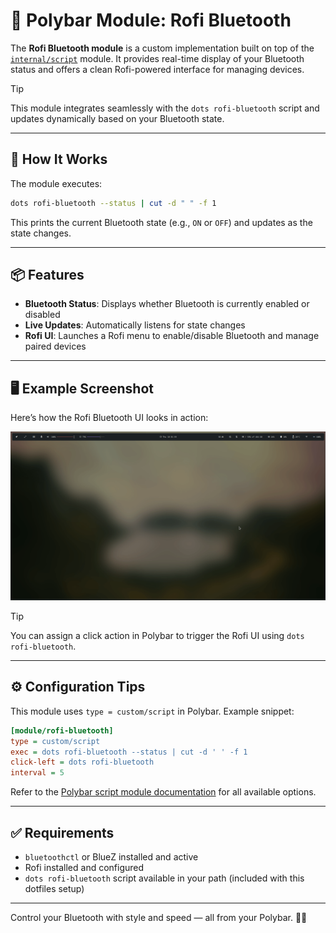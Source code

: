 # 📶 Polybar Module: Rofi Bluetooth

The **Rofi Bluetooth module** is a custom implementation built on top of the [`internal/script`](https://github.com/polybar/polybar/wiki/Module-script) module. It provides real-time display of your Bluetooth status and offers a clean Rofi-powered interface for managing devices.

> [!TIP]
> This module integrates seamlessly with the `dots rofi-bluetooth` script and updates dynamically based on your Bluetooth state.

---

## 🔧 How It Works

The module executes:

```sh
dots rofi-bluetooth --status | cut -d " " -f 1
```

This prints the current Bluetooth state (e.g., `ON` or `OFF`) and updates as the state changes.

---

## 📦 Features

- **Bluetooth Status**: Displays whether Bluetooth is currently enabled or disabled
- **Live Updates**: Automatically listens for state changes
- **Rofi UI**: Launches a Rofi menu to enable/disable Bluetooth and manage paired devices

---

## 🖥️ Example Screenshot

Here’s how the Rofi Bluetooth UI looks in action:

![Rofi Bluetooth](https://github.com/ulises-jeremias/dotfiles/blob/main/docs/images/polybar/modules/rofi-bluetooth.gif?raw=true)

> [!TIP]
> You can assign a click action in Polybar to trigger the Rofi UI using `dots rofi-bluetooth`.

---

## ⚙️ Configuration Tips

This module uses `type = custom/script` in Polybar. Example snippet:

```ini
[module/rofi-bluetooth]
type = custom/script
exec = dots rofi-bluetooth --status | cut -d ' ' -f 1
click-left = dots rofi-bluetooth
interval = 5
```

Refer to the [Polybar script module documentation](https://github.com/polybar/polybar/wiki/Module-script) for all available options.

---

## ✅ Requirements

- `bluetoothctl` or BlueZ installed and active
- Rofi installed and configured
- `dots rofi-bluetooth` script available in your path (included with this dotfiles setup)

---

Control your Bluetooth with style and speed — all from your Polybar. 🔵📡
